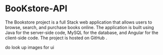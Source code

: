 # BooKstore-API
 The Bookstore project is a full Stack web application that allows users to browse, search, and purchase books online. The application is built using Java for the server-side code, MySQL for the database, and Angular for the client-side code. The project is hosted on GitHub .


do look up images for ui
